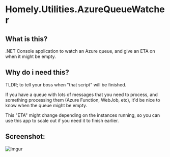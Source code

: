 # Homely.Utilities.AzureQueueWatcher
## What is this?
.NET Console application to watch an Azure queue, and give an ETA on when it might be empty.

## Why do i need this?
TLDR; to tell your boss when "that script" will be finished.

If you have a queue with lots of messages that you need to process, and something processing them (Azure Function, WebJob, etc), it'd be nice to know when the queue might be empty. 

This "ETA" might change depending on the instances running, so you can use this app to scale out if you need it to finish earlier.

## Screenshot:
![Imgur](https://i.imgur.com/ZWInkcQ.png)